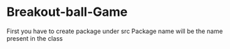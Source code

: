 # Breakout-ball-Game

First you have to create package under src
Package name will be the name present in the class
